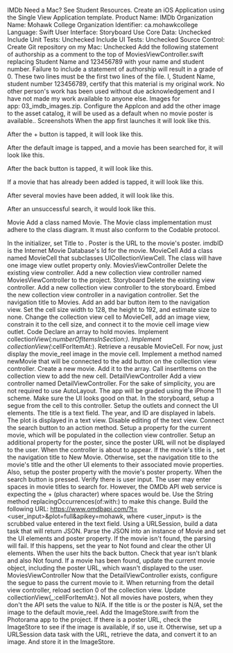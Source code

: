 
IMDb
Need a Mac? See Student Resources.
Create an iOS Application using the Single View Application template.
Product Name: IMDb
Organization Name: Mohawk College
Organization Identifier: ca.mohawkcollege
Language: Swift
User Interface: Storyboard
Use Core Data: Unchecked
Include Unit Tests: Unchecked
Include UI Tests: Unchecked
Source Control: Create Git repository on my Mac: Unchecked
Add the following statement of authorship as a comment to the top of MoviesViewController.swift replacing Student Name and 123456789 with your name and student number. Failure to include a statement of authorship will result in a grade of 0. These two lines must be the first two lines of the file.
I, Student Name, student number 123456789, certify that this material is my original work. No other person's work has been used without due acknowledgement and I have not made my work available to anyone else.
Images for app: 03_imdb_images.zip. Configure the AppIcon and add the other image to the asset catalog, it will be used as a default when no movie poster is available..
Screenshots
When the app first launches it will look like this.

After the + button is tapped, it will look like this.

After the default image is tapped, and a movie has been searched for, it will look like this.

After the back button is tapped, it will look like this.

If a movie that has already been added is tapped, it will look like this.

After several movies have been added, it will look like this.

After an unsuccessful search, it would look like this.

Movie
Add a class named Movie.
The Movie class implementation must adhere to the class diagram.
It must also conform to the Codable protocol.


In the initializer, set Title to <Placeholder>.
Poster is the URL to the movie's poster.
imdbID is the Internet Movie Database's Id for the movie.
MovieCell
Add a class named MovieCell that subclasses UICollectionViewCell.
The class will have one image view outlet property only.
MoviesViewController
Delete the existing view controller.
Add a new collection view controller named MoviesViewController to the project.
Storyboard
Delete the existing view controller.
Add a new collection view controller to the storyboard.
Embed the new collection view controller in a navigation controller.
Set the navigation title to Movies.
Add an add bar button item to the navigation view.
Set the cell size width to 128, the height to 192, and estimate size to none.
Change the collection view cell to MovieCell, add an image view, constrain it to the cell size, and connect it to the movie cell image view outlet.
Code
Declare an array to hold movies.
Implement collectionView(_:numberOfItemsInSection:).
Implement collectionView(_:cellForItemAt:).
Retrieve a reusable MovieCell.
For now, just display the movie_reel image in the movie cell.
Implement a method named newMovie that will be connected to the add button on the collection view controller.
Create a new movie.
Add it to the array.
Call insertItems on the collection view to add the new cell.
DetailViewController
Add a view controller named DetailViewController.
For the sake of simplicity, you are not required to use AutoLayout. The app will be graded using the iPhone 11 scheme. Make sure the UI looks good on that.
In the storyboard, setup a segue from the cell to this controller.
Setup the outlets and connect the UI elements.
The title is a text field.
The year, and ID are displayed in labels.
The plot is displayed in a text view. Disable editing of the text view.
Connect the search button to an action method.
Setup a property for the current movie, which will be populated in the collection view controller.
Setup an additional property for the poster, since the poster URL will not be displayed to the user.
When the controller is about to appear.
If the movie's title is <Placeholder>, set the navigation title to New Movie.
Otherwise, set the navigation title to the movie's title and the other UI elements to their associated movie properties. Also, setup the poster property with the movie's poster property.
When the search button is pressed.
Verify there is user input.
The user may enter spaces in movie titles to search for. However, the OMDb API web service is expecting the + (plus character) where spaces would be. Use the String method replacingOccurrences(of:with:) to make this change.
Build the following URL: https://www.omdbapi.com/?t=<user_input>&plot=full&apikey=mohawk, where <user_input> is the scrubbed value entered in the text field.
Using a URLSession, build a data task that will return JSON.
Parse the JSON into an instance of Movie and set the UI elements and poster property.
If the movie isn't found, the parsing will fail. If this happens, set the year to Not found and clear the other UI elements.
When the user hits the back button.
Check that year isn't blank and also Not found.
If a movie has been found, update the current movie object, including the poster URL, which wasn't displayed to the user.
MoviesViewController
Now that the DetailViewController exists, configure the segue to pass the current movie to it.
When returning from the detail view controller, reload section 0 of the collection view.
Update collectionView(_:cellForItemAt:).
Not all movies have posters, when they don't the API sets the value to N/A. If the title is <Placeholder> or the poster is N/A, set the image to the default movie_reel.
Add the ImageStore.swift from the Photorama app to the project.
If there is a poster URL, check the ImageStore to see if the image is available, if so, use it.
Otherwise, set up a URLSession data task with the URL, retrieve the data, and convert it to an image. And store it in the ImageStore.
